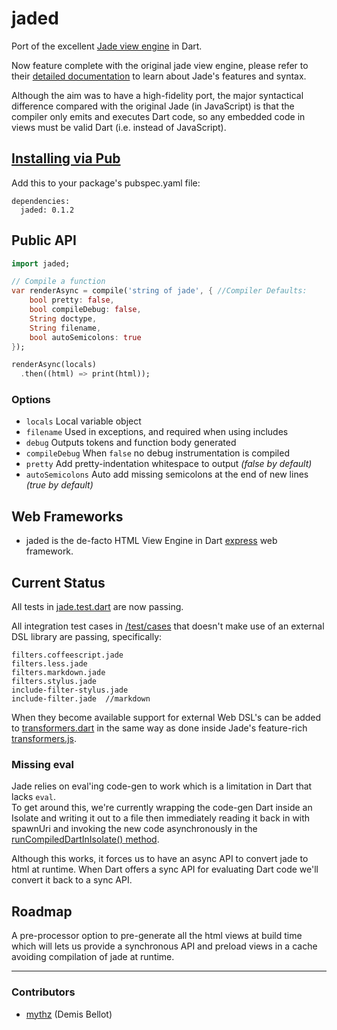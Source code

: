 jaded
=====

Port of the excellent [Jade view engine](https://github.com/visionmedia/jade/) in Dart.

Now feature complete with the original jade view engine, please refer to their 
[detailed documentation](https://github.com/visionmedia/jade#readme-contents) 
to learn about Jade's features and syntax. 

Although the aim was to have a high-fidelity port, the major syntactical difference compared with 
the original Jade (in JavaScript) is that the compiler only emits and executes Dart code, so any 
embedded code in views must be valid Dart (i.e. instead of JavaScript).

## [Installing via Pub](http://pub.dartlang.org/packages/jaded)	

Add this to your package's pubspec.yaml file:

	dependencies:
	  jaded: 0.1.2

## Public API

```dart
import jaded;

// Compile a function
var renderAsync = compile('string of jade', { //Compiler Defaults:    
	bool pretty: false,
	bool compileDebug: false,
	String doctype,
	String filename, 
	bool autoSemicolons: true
});

renderAsync(locals)
  .then((html) => print(html));
```

### Options

 - `locals`    Local variable object
 - `filename`  Used in exceptions, and required when using includes
 - `debug`     Outputs tokens and function body generated
 - `compileDebug`  When `false` no debug instrumentation is compiled
 - `pretty`    Add pretty-indentation whitespace to output _(false by default)_
 - `autoSemicolons`  Auto add missing semicolons at the end of new lines _(true by default)_
 
## Web Frameworks

 - jaded is the de-facto HTML View Engine in Dart [express](https://github.com/dartist/express) web framework. 

## Current Status

All tests in 
[jade.test.dart](https://github.com/dartist/jaded/blob/master/test/jade.test.dart) 
are now passing.

All integration test cases in 
[/test/cases](https://github.com/dartist/jaded/tree/master/test/cases) 
that doesn't make use of an external DSL library are passing, specifically:  

    filters.coffeescript.jade
    filters.less.jade
    filters.markdown.jade
    filters.stylus.jade
    include-filter-stylus.jade
    include-filter.jade  //markdown

When they become available support for external Web DSL's can be added to
[transformers.dart](https://github.com/dartist/jaded/blob/master/lib/transformers.dart)
in the same way as done inside Jade's feature-rich 
[transformers.js](https://github.com/ForbesLindesay/transformers/blob/master/lib/transformers.js).   

### Missing eval

Jade relies on eval'ing code-gen to work which is a limitation in Dart that lacks `eval`.     
To get around this, we're currently wrapping the code-gen Dart inside an Isolate and writing it 
out to a file then immediately reading it back in with spawnUri and invoking the 
new code asynchronously in the 
[runCompiledDartInIsolate() method](https://github.com/dartist/jaded/blob/master/lib/jaded.dart#L124-L171). 

Although this works, it forces us to have an async API to convert jade to html at runtime. 
When Dart offers a sync API for evaluating Dart code we'll convert it back to a sync API.

## Roadmap

A pre-processor option to pre-generate all the html views at build time which will lets us 
provide a synchronous API and preload views in a cache avoiding compilation of jade at runtime.

-------

### Contributors

  - [mythz](https://github.com/mythz) (Demis Bellot)
 
